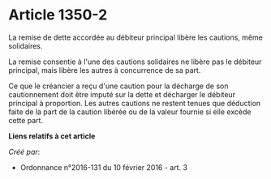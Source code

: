 # Article 1350-2

La remise de dette accordée au débiteur principal libère les cautions, même solidaires.

La remise consentie à l'une des cautions solidaires ne libère pas le débiteur principal, mais libère les autres à concurrence
de sa part.

Ce que le créancier a reçu d'une caution pour la décharge de son cautionnement doit être imputé sur la dette et décharger le
débiteur principal à proportion. Les autres cautions ne restent tenues que déduction faite de la part de la caution libérée
ou de la valeur fournie si elle excède cette part.

**Liens relatifs à cet article**

_Créé par_:

  - Ordonnance n°2016-131 du 10 février 2016 - art. 3
